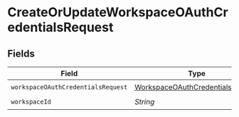 # CreateOrUpdateWorkspaceOAuthCredentialsRequest


## Fields

| Field                                                                                       | Type                                                                                        | Required                                                                                    | Description                                                                                 |
| ------------------------------------------------------------------------------------------- | ------------------------------------------------------------------------------------------- | ------------------------------------------------------------------------------------------- | ------------------------------------------------------------------------------------------- |
| `workspaceOAuthCredentialsRequest`                                                          | [WorkspaceOAuthCredentialsRequest](../../models/shared/WorkspaceOAuthCredentialsRequest.md) | :heavy_check_mark:                                                                          | N/A                                                                                         |
| `workspaceId`                                                                               | *String*                                                                                    | :heavy_check_mark:                                                                          | N/A                                                                                         |